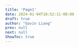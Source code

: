 ```yaml
---
title: 'Page1'
date: 2024-01-04T18:52:11-08:00
draft: true
author: "Gavin Liang"
prev: null
next: null
ShowToc: true
---
```

